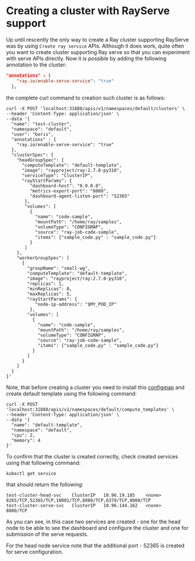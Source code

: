 # Creating a cluster with RayServe support

Up until rescently the only way to create a Ray cluster supporting RayServe was by using `Create ray service` APIs. Although it does work, quite often you want to create cluster supporting Ray serve so that you can experiment with serve APIs directly. Now it is possible by adding the following annotation to the cluster:

```json
"annotations" : {
    "ray.io/enable-serve-service": "true"
  },
```

the complete curl command to creation such cluster is as follows:

```shell
curl -X POST 'localhost:31888/apis/v1/namespaces/default/clusters' \
--header 'Content-Type: application/json' \
--data '{
  "name": "test-cluster",
  "namespace": "default",
  "user": "boris",
  "annotations" : {
    "ray.io/enable-serve-service": "true"
  },
  "clusterSpec": {
    "headGroupSpec": {
      "computeTemplate": "default-template",
      "image": "rayproject/ray:2.7.0-py310",
      "serviceType": "ClusterIP",
      "rayStartParams": {
         "dashboard-host": "0.0.0.0",
         "metrics-export-port": "8080",
         "dashboard-agent-listen-port": "52365"
       },
       "volumes": [
         {
           "name": "code-sample",
           "mountPath": "/home/ray/samples",
           "volumeType": "CONFIGMAP",
           "source": "ray-job-code-sample",
           "items": {"sample_code.py" : "sample_code.py"}
         }
       ]
    },
    "workerGroupSpec": [
      {
        "groupName": "small-wg",
        "computeTemplate": "default-template",
        "image": "rayproject/ray:2.7.0-py310",
        "replicas": 1,
        "minReplicas": 0,
        "maxReplicas": 5,
        "rayStartParams": {
           "node-ip-address": "$MY_POD_IP"
         },
        "volumes": [
          {
            "name": "code-sample",
            "mountPath": "/home/ray/samples",
            "volumeType": "CONFIGMAP",
            "source": "ray-job-code-sample",
            "items": {"sample_code.py" : "sample_code.py"}
          }
        ]
      }
    ]
  }
}'
```

Note, that before creating a cluster you need to install this [configmap](test/job/code.yaml) and create default template using the following command:

```shell
curl -X POST 'localhost:31888/apis/v1/namespaces/default/compute_templates' \
--header 'Content-Type: application/json' \
--data '{
  "name": "default-template",
  "namespace": "default",
  "cpu": 2,
  "memory": 4
}'
```

To confirm that the cluster is created correctly, check created services using that following command:

```shell
kubectl get service
```

that should return the following:

```shell
test-cluster-head-svc    ClusterIP   10.96.19.185    <none>        8265/TCP,52365/TCP,10001/TCP,8080/TCP,6379/TCP,8000/TCP 
test-cluster-serve-svc   ClusterIP   10.96.144.162   <none>        8000/TCP
```

As you can see, in this case two services are created - one for the head node to be able to see the dashboard and configure the cluster and one for submission of the serve requests.

For the head node service note that the additional port - 52365 is created for serve configuration.
